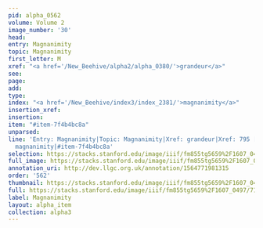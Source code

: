 ```yaml
---
pid: alpha_0562
volume: Volume 2
image_number: '30'
head: 
entry: Magnanimity
topic: Magnanimity
first_letter: M
xref: "<a href='/New_Beehive/alpha2/alpha_0380/'>grandeur</a>"
see: 
page: 
add: 
type: 
index: "<a href='/New_Beehive/index3/index_2381/'>magnanimity</a>"
insertion_xref: 
insertion: 
item: "#item-7f4b4bc8a"
unparsed: 
line: 'Entry: Magnanimity|Topic: Magnanimity|Xref: grandeur|Xref: 795 [PAGE_MISSING]|Index:
  magnanimity|#item-7f4b4bc8a'
selection: https://stacks.stanford.edu/image/iiif/fm855tg5659%2F1607_0497/716,3219,3044,482/full/0/default.jpg
full_image: https://stacks.stanford.edu/image/iiif/fm855tg5659%2F1607_0497/full/full/0/default.jpg
annotation_uri: http://dev.llgc.org.uk/annotation/1564771981315
order: '562'
thumbnail: https://stacks.stanford.edu/image/iiif/fm855tg5659%2F1607_0497/716,3219,600,180/250,/0/default.jpg
full: https://stacks.stanford.edu/image/iiif/fm855tg5659%2F1607_0497/716,3219,3044,482/full/0/default.jpg
label: Magnanimity
layout: alpha_item
collection: alpha3
---
```

